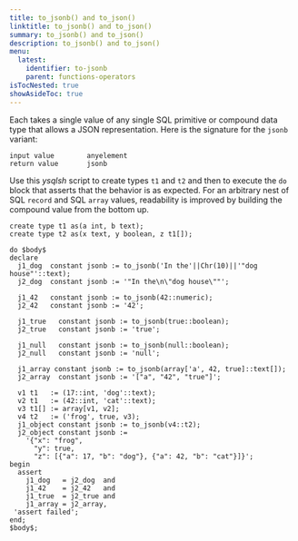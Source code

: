```yaml
---
title: to_jsonb() and to_json()
linktitle: to_jsonb() and to_json()
summary: to_jsonb() and to_json()
description: to_jsonb() and to_json()
menu:
  latest:
    identifier: to-jsonb
    parent: functions-operators
isTocNested: true
showAsideToc: true
---
```


Each takes a single value of any single SQL primitive or compound data type that allows a JSON representation. Here is the signature for the `jsonb` variant:

```
input value        anyelement
return value       jsonb
```

Use this _ysqlsh_ script to create types `t1` and `t2` and then to execute the `do` block that asserts that the behavior is as expected. For an arbitrary nest of SQL `record` and SQL `array` values, readability is improved by building the compound value from the bottom up.

```postgresql
create type t1 as(a int, b text);
create type t2 as(x text, y boolean, z t1[]);

do $body$
declare
  j1_dog  constant jsonb := to_jsonb('In the'||Chr(10)||'"dog house"'::text);
  j2_dog  constant jsonb := '"In the\n\"dog house\""';

  j1_42   constant jsonb := to_jsonb(42::numeric);
  j2_42   constant jsonb := '42';

  j1_true   constant jsonb := to_jsonb(true::boolean);
  j2_true   constant jsonb := 'true';

  j1_null   constant jsonb := to_jsonb(null::boolean);
  j2_null   constant jsonb := 'null';

  j1_array constant jsonb := to_jsonb(array['a', 42, true]::text[]);
  j2_array  constant jsonb := '["a", "42", "true"]';

  v1 t1   := (17::int, 'dog'::text);
  v2 t1   := (42::int, 'cat'::text);
  v3 t1[] := array[v1, v2];
  v4 t2   := ('frog', true, v3);
  j1_object constant jsonb := to_jsonb(v4::t2);
  j2_object constant jsonb :=
    '{"x": "frog",
      "y": true,
      "z": [{"a": 17, "b": "dog"}, {"a": 42, "b": "cat"}]}';
begin
  assert
    j1_dog   = j2_dog  and
    j1_42    = j2_42   and
    j1_true  = j2_true and
    j1_array = j2_array,
 'assert failed';
end;
$body$;
```

